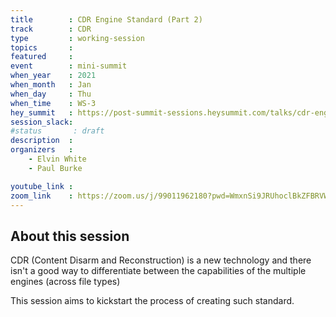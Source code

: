 ```yaml
---
title        : CDR Engine Standard (Part 2)
track        : CDR
type         : working-session
topics       :
featured     :
event        : mini-summit
when_year    : 2021
when_month   : Jan
when_day     : Thu
when_time    : WS-3
hey_summit   : https://post-summit-sessions.heysummit.com/talks/cdr-engine-standard-part-2/
session_slack:
#status       : draft
description  :
organizers   :
    - Elvin White
    - Paul Burke

youtube_link :
zoom_link    : https://zoom.us/j/99011962180?pwd=WmxnSi9JRUhoclBkZFBRVWZBWFlOdz09
---
```


## About this session

CDR (Content Disarm and Reconstruction) is a new technology and
there isn't a good way to differentiate between the capabilities
of the multiple engines (across file types)

This session aims to kickstart the process of creating such standard.
